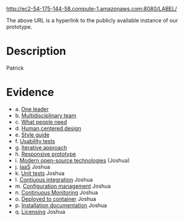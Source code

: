 http://ec2-54-175-144-58.compute-1.amazonaws.com:8080/LABEL/

The above URL is a hyperlink to the publicly available instance of our prototype.

# Description #

Patrick

# Evidence #

* a. [One leader](https://projects.semanticbits.com/confluence/display/LABEL/Leader)
* b. [Multidisciplinary team](https://projects.semanticbits.com/confluence/display/LABEL/Resources)
* c. [What people need](https://projects.semanticbits.com/confluence/display/LABEL/Users)
* d. [Human centered design](https://projects.semanticbits.com/confluence/display/LABEL/Human-centered+Design)
* e. [Style guide](https://projects.semanticbits.com/confluence/display/LABEL/UI+Style+Guide)
* f. [Usability tests](https://projects.semanticbits.com/confluence/display/LABEL/Users)
* g. [Iterative approach](https://projects.semanticbits.com/confluence/display/LABEL/Schedule)
* h. [Responsive prototype](http://ec2-54-175-144-58.compute-1.amazonaws.com:8080/LABEL/)
* i. [Modern open-source technologies]() (Joshua)
* j. [IaaS]() Joshua
* k. [Unit tests]() Joshua
* l. [Contiuous integration]() Joshua
* m. [Configuration management]() Joshua
* n. [Continuous Monitoring]() Joshua
* o. [Deployed to container]() Joshua
* p. [Installation documentation]() Joshua
* q. [Licensing]() Joshua
